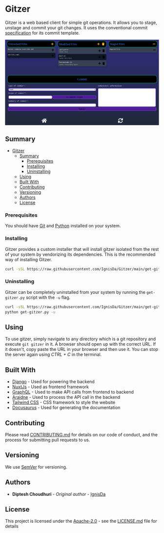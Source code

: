 # Gitzer

Gitzer is a web based client for simple git operations. It allows you to stage,
unstage and commit your git changes. It uses the conventional commit
[specification](https://www.conventionalcommits.org/en/v1.0.0/) for its commit template.

![gitzer example](./assets/example-gitzer.png)

## Summary

- [Gitzer](#gitzer)
  - [Summary](#summary)
    - [Prerequisites](#prerequisites)
    - [Installing](#installing)
    - [Uninstalling](#uninstalling)
  - [Using](#using)
  - [Built With](#built-with)
  - [Contributing](#contributing)
  - [Versioning](#versioning)
  - [Authors](#authors)
  - [License](#license)

### Prerequisites

You should have [Git](https://git-scm.com/) and [Python](https://www.python.org/)
installed on your system.

### Installing

Gitzer provides a custom installer that will install gitzer isolated from the
rest of your system by vendorizing its dependencies. This is the recommended
way of installing Gitzer.

```bash
curl -sSL https://raw.githubusercontent.com/IgnisDa/Gitzer/main/get-gitzer.py | python
```

### Uninstalling

Gitzer can be completely uninstalled from your system by running the `get-gitzer.py`
script with the `-u` flag.

```bash
curl -sSL https://raw.githubusercontent.com/IgnisDa/Gitzer/main/get-gitzer.py -o get-gitzer.py
python get-gitzer.py -u
```

## Using

To use gitzer, simply navigate to any directory which is a git repository and execute
`git gitzer` in it. A browser should open up with the correct URL. If it doesn't, copy
paste the URL in your browser and then use it. You can stop the server again
using _CTRL + C_ in the terminal.

## Built With

- [Django](https://www.djangoproject.com/) - Used for powering the backend
- [NuxtJs](https://nuxtjs.org/) - Used as frontend framework
- [GraphQL](https://graphql.org/) - Used to make API calls from frontend to backend
- [Araidne](https://ariadnegraphql.org/) - Used to process the API call in the backend
- [Tailwind CSS](https://graphql.org/) - CSS framework to style the website
- [Docusaurus](https://docusaurus.io/) - Used for generating the documentation

## Contributing

Please read [CONTRIBUTING.md](CONTRIBUTING.md) for details on our code
of conduct, and the process for submitting pull requests to us.

## Versioning

We use [SemVer](http://semver.org/) for versioning.

## Authors

- **Diptesh Choudhuri** - _Original author_ - [IgnisDa](https://github.com/IgnisDa)

## License

This project is licensed under the
[Apache-2.0](https://www.apache.org/licenses/LICENSE-2.0) - see the
[LICENSE.md](LICENSE.md) file for details
